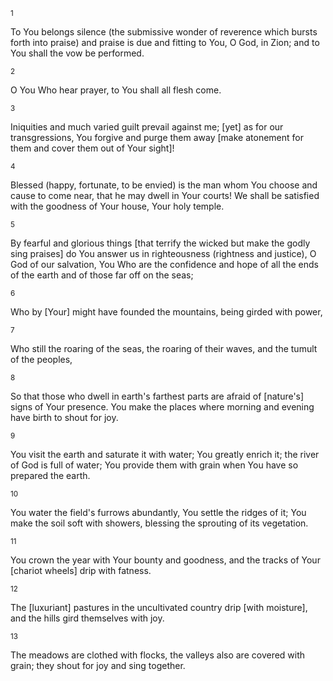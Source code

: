 <sup>1</sup> 

To You belongs silence (the submissive wonder of reverence which bursts forth into praise) and praise is due and fitting to You, O God, in Zion; and to You shall the vow be performed. 

<sup>2</sup> 

O You Who hear prayer, to You shall all flesh come. 

<sup>3</sup> 

Iniquities and much varied guilt prevail against me; [yet] as for our transgressions, You forgive and purge them away [make atonement for them and cover them out of Your sight]! 

<sup>4</sup> 

Blessed (happy, fortunate, to be envied) is the man whom You choose and cause to come near, that he may dwell in Your courts! We shall be satisfied with the goodness of Your house, Your holy temple. 

<sup>5</sup> 

By fearful and glorious things [that terrify the wicked but make the godly sing praises] do You answer us in righteousness (rightness and justice), O God of our salvation, You Who are the confidence and hope of all the ends of the earth and of those far off on the seas; 

<sup>6</sup> 

Who by [Your] might have founded the mountains, being girded with power, 

<sup>7</sup> 

Who still the roaring of the seas, the roaring of their waves, and the tumult of the peoples, 

<sup>8</sup> 

So that those who dwell in earth's farthest parts are afraid of [nature's] signs of Your presence. You make the places where morning and evening have birth to shout for joy. 

<sup>9</sup> 

You visit the earth and saturate it with water; You greatly enrich it; the river of God is full of water; You provide them with grain when You have so prepared the earth. 

<sup>10</sup> 

You water the field's furrows abundantly, You settle the ridges of it; You make the soil soft with showers, blessing the sprouting of its vegetation. 

<sup>11</sup> 

You crown the year with Your bounty and goodness, and the tracks of Your [chariot wheels] drip with fatness. 

<sup>12</sup> 

The [luxuriant] pastures in the uncultivated country drip [with moisture], and the hills gird themselves with joy. 

<sup>13</sup> 

The meadows are clothed with flocks, the valleys also are covered with grain; they shout for joy and sing together.